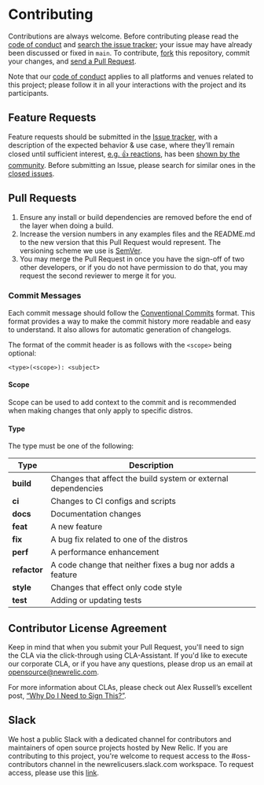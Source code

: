 # Contributing

Contributions are always welcome. Before contributing please read the
[code of conduct](https://github.com/newrelic/.github/blob/main/CODE_OF_CONDUCT.md)
and [search the issue tracker](issues); your issue may have already been discussed or fixed in
`main`. To contribute,
[fork](https://help.github.com/articles/fork-a-repo/) this repository, commit your changes,
and [send a Pull Request](https://help.github.com/articles/using-pull-requests/).

Note that our [code of conduct](https://github.com/newrelic/.github/blob/main/CODE_OF_CONDUCT.md)
applies to all platforms and venues related to this project; please follow it in all your
interactions with the project and its participants.

## Feature Requests

Feature requests should be submitted in the [Issue tracker](../../issues), with a description of the
expected behavior & use case, where they’ll remain closed until sufficient
interest, [e.g. :+1: reactions](https://help.github.com/articles/about-discussions-in-issues-and-pull-requests/),
has
been [shown by the community](../../issues?q=label%3A%22votes+needed%22+sort%3Areactions-%2B1-desc).
Before submitting an Issue, please search for similar ones in the
[closed issues](../../issues?q=is%3Aissue+is%3Aclosed+label%3Aenhancement).

## Pull Requests

1. Ensure any install or build dependencies are removed before the end of the layer when doing a
   build.
2. Increase the version numbers in any examples files and the README.md to the new version that this
   Pull Request would represent. The versioning scheme we use is [SemVer](http://semver.org/).
3. You may merge the Pull Request in once you have the sign-off of two other developers, or if you
   do not have permission to do that, you may request the second reviewer to merge it for you.

### Commit Messages

Each commit message should follow
the [Conventional Commits](https://www.conventionalcommits.org/en/v1.0.0/) format. This format
provides a way to make the commit history more readable and easy to understand. It also allows for
automatic generation of changelogs.

The format of the commit header is as follows with the `<scope>` being optional:

```
<type>(<scope>): <subject>
```

#### Scope

Scope can be used to add context to the commit and is recommended when making changes that only
apply to specific distros.

#### Type

The type must be one of the following:

| Type         | Description                                                   |
|--------------|---------------------------------------------------------------|
| **build**    | Changes that affect the build system or external dependencies |
| **ci**       | Changes to CI configs and scripts                             |
| **docs**     | Documentation changes                                         |
| **feat**     | A new feature                                                 |
| **fix**      | A bug fix related to one of the distros                       |
| **perf**     | A performance enhancement                                     |
| **refactor** | A code change that neither fixes a bug nor adds a feature     |
| **style**    | Changes that effect only code style                           |
| **test**     | Adding or updating tests                                      |

## Contributor License Agreement

Keep in mind that when you submit your Pull Request, you'll need to sign the CLA via the
click-through using CLA-Assistant. If you'd like to execute our corporate CLA, or if you have any
questions, please drop us an email at opensource@newrelic.com.

For more information about CLAs, please check out Alex Russell’s excellent post,
[“Why Do I Need to Sign This?”](https://infrequently.org/2008/06/why-do-i-need-to-sign-this/).

## Slack

We host a public Slack with a dedicated channel for contributors and maintainers of open source
projects hosted by New Relic. If you are contributing to this project, you're welcome to request
access to the #oss-contributors channel in the newrelicusers.slack.com workspace. To request access,
please use
this [link](https://join.slack.com/t/newrelicusers/shared_invite/zt-1ayj69rzm-~go~Eo1whIQGYnu3qi15ng).

